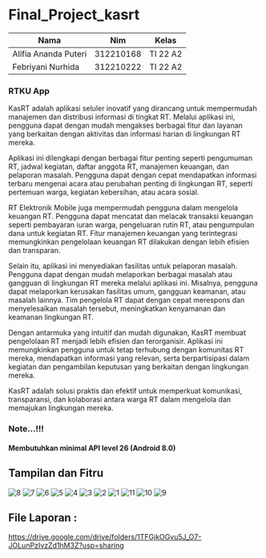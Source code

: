 # Final_Project_kasrt


| Nama  |  Nim | Kelas |
| ------------- | ------------- |------------- |
| Alifia Ananda Puteri  | 312210168 | TI 22 A2 |
| Febriyani Nurhida  | 312210222| TI 22 A2 |

### RTKU App
KasRT adalah aplikasi seluler inovatif yang dirancang untuk mempermudah manajemen dan distribusi informasi di tingkat RT. Melalui aplikasi ini, pengguna dapat dengan mudah mengakses berbagai fitur dan layanan yang berkaitan dengan aktivitas dan informasi harian di lingkungan RT mereka. 

Aplikasi ini dilengkapi dengan berbagai fitur penting seperti pengumuman RT, jadwal kegiatan, daftar anggota RT, manajemen keuangan, dan pelaporan masalah. Pengguna dapat dengan cepat mendapatkan informasi terbaru mengenai acara atau perubahan penting di lingkungan RT, seperti pertemuan warga, kegiatan kebersihan, atau acara sosial. 

RT Elektronik Mobile juga mempermudah pengguna dalam mengelola keuangan RT. Pengguna dapat mencatat dan melacak transaksi keuangan seperti pembayaran iuran warga, pengeluaran rutin RT, atau pengumpulan dana untuk kegiatan RT. Fitur manajemen keuangan yang terintegrasi memungkinkan pengelolaan keuangan RT dilakukan dengan lebih efisien dan transparan. 

Selain itu, aplikasi ini menyediakan fasilitas untuk pelaporan masalah.  Pengguna dapat dengan mudah melaporkan berbagai masalah atau gangguan di lingkungan RT mereka melalui aplikasi ini. Misalnya, pengguna dapat melaporkan kerusakan fasilitas umum, gangguan keamanan, atau masalah lainnya.  Tim pengelola RT dapat dengan cepat merespons dan menyelesaikan masalah tersebut, meningkatkan kenyamanan dan keamanan lingkungan RT. 

Dengan antarmuka yang intuitif dan mudah digunakan, KasRT membuat pengelolaan RT menjadi lebih efisien dan terorganisir.  Aplikasi ini memungkinkan pengguna untuk tetap terhubung dengan komunitas RT mereka, mendapatkan informasi yang relevan, serta berpartisipasi dalam kegiatan dan pengambilan keputusan yang berkaitan dengan lingkungan mereka. 

KasRT adalah solusi praktis dan efektif untuk memperkuat komunikasi, transparansi, dan kolaborasi antara warga RT dalam mengelola dan memajukan lingkungan mereka.

### Note...!!!
<h4>Membutuhkan minimal API level 26 (Android 8.0)</h4>

## Tampilan dan Fitru

![8](https://github.com/Febriyaninurhida123/Final_Project_kasrt/assets/90132092/0bdc9c80-4a3e-49d2-b199-f7460e0424cd)
![7](https://github.com/Febriyaninurhida123/Final_Project_kasrt/assets/90132092/8529cf5f-fd59-4884-80b7-20024f64e749)
![6](https://github.com/Febriyaninurhida123/Final_Project_kasrt/assets/90132092/91c34448-5447-4903-886c-ed8d444df604)
![5](https://github.com/Febriyaninurhida123/Final_Project_kasrt/assets/90132092/898126fd-ae64-4414-9110-792b11c8a21c)
![4](https://github.com/Febriyaninurhida123/Final_Project_kasrt/assets/90132092/27076a5e-9806-409f-b893-2b139a9e230c)
![3](https://github.com/Febriyaninurhida123/Final_Project_kasrt/assets/90132092/39c8ce63-b3f4-4478-9f3e-02729e3a1195)
![2](https://github.com/Febriyaninurhida123/Final_Project_kasrt/assets/90132092/348a5e4b-6986-4799-905c-9b07350dcb8f)
![1](https://github.com/Febriyaninurhida123/Final_Project_kasrt/assets/90132092/2071e72b-78cc-45d8-a5b9-22fb687948da)
![11](https://github.com/Febriyaninurhida123/Final_Project_kasrt/assets/90132092/06be3a9f-0fd8-4734-b650-9065c4a82da0)
![10](https://github.com/Febriyaninurhida123/Final_Project_kasrt/assets/90132092/773e06c7-5de8-423a-b49c-d56b688c9a67)
![9](https://github.com/Febriyaninurhida123/Final_Project_kasrt/assets/90132092/a4c90119-c321-4745-869b-bdae774e39a5)

## File Laporan :

https://drive.google.com/drive/folders/1TFGjkOGvu5J_O7-JOLunPzIvzZd1hM3Z?usp=sharing
